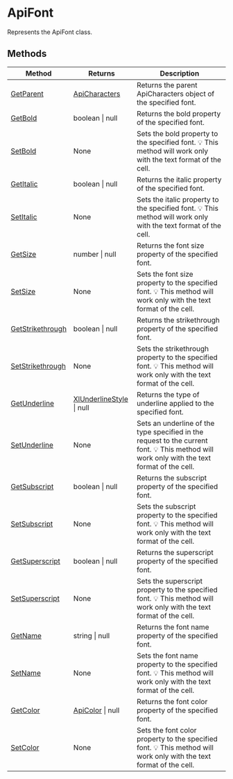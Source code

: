 # ApiFont

Represents the ApiFont class.


## Methods

| Method | Returns | Description |
| ------ | ------- | ----------- |
| [GetParent](./Methods/GetParent.md) | [ApiCharacters](../ApiCharacters/ApiCharacters.md) | Returns the parent ApiCharacters object of the specified font. |
| [GetBold](./Methods/GetBold.md) | boolean \| null | Returns the bold property of the specified font. |
| [SetBold](./Methods/SetBold.md) | None | Sets the bold property to the specified font. 💡 This method will work only with the text format of the cell. |
| [GetItalic](./Methods/GetItalic.md) | boolean \| null | Returns the italic property of the specified font. |
| [SetItalic](./Methods/SetItalic.md) | None | Sets the italic property to the specified font. 💡 This method will work only with the text format of the cell. |
| [GetSize](./Methods/GetSize.md) | number \| null | Returns the font size property of the specified font. |
| [SetSize](./Methods/SetSize.md) | None | Sets the font size property to the specified font. 💡 This method will work only with the text format of the cell. |
| [GetStrikethrough](./Methods/GetStrikethrough.md) | boolean \| null | Returns the strikethrough property of the specified font. |
| [SetStrikethrough](./Methods/SetStrikethrough.md) | None | Sets the strikethrough property to the specified font. 💡 This method will work only with the text format of the cell. |
| [GetUnderline](./Methods/GetUnderline.md) | [XlUnderlineStyle](../Enumeration/XlUnderlineStyle.md) \| null | Returns the type of underline applied to the specified font. |
| [SetUnderline](./Methods/SetUnderline.md) | None | Sets an underline of the type specified in the request to the current font. 💡 This method will work only with the text format of the cell. |
| [GetSubscript](./Methods/GetSubscript.md) | boolean \| null | Returns the subscript property of the specified font. |
| [SetSubscript](./Methods/SetSubscript.md) | None | Sets the subscript property to the specified font. 💡 This method will work only with the text format of the cell. |
| [GetSuperscript](./Methods/GetSuperscript.md) | boolean \| null | Returns the superscript property of the specified font. |
| [SetSuperscript](./Methods/SetSuperscript.md) | None | Sets the superscript property to the specified font. 💡 This method will work only with the text format of the cell. |
| [GetName](./Methods/GetName.md) | string \| null | Returns the font name property of the specified font. |
| [SetName](./Methods/SetName.md) | None | Sets the font name property to the specified font. 💡 This method will work only with the text format of the cell. |
| [GetColor](./Methods/GetColor.md) | [ApiColor](../ApiColor/ApiColor.md) \| null | Returns the font color property of the specified font. |
| [SetColor](./Methods/SetColor.md) | None | Sets the font color property to the specified font. 💡 This method will work only with the text format of the cell. |
